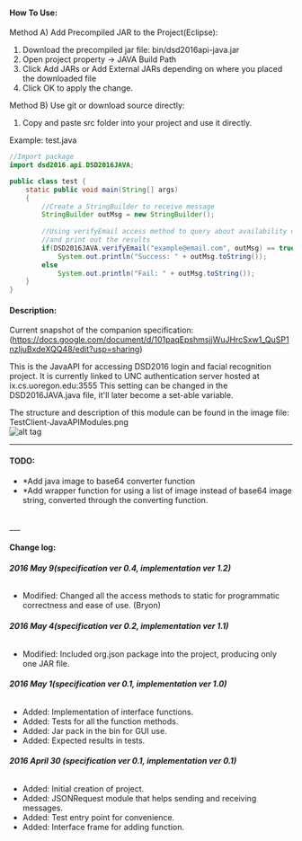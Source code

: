 #### **How To Use**:
Method A) Add Precompiled JAR to the Project(Eclipse): <br/>

1. Download the precompiled jar file: bin/dsd2016api-java.jar <br/>
2. Open project property -> JAVA Build Path <br/>
3. Click Add JARs or Add External JARs depending on where you placed the downloaded file <br/>
4. Click OK to apply the change. <br/>

Method B) Use git or download source directly: <br/>

1. Copy and paste src folder into your project and use it directly.


Example: 
test.java
```Java
//Import package
import dsd2016.api.DSD2016JAVA;

public class test {
	static public void main(String[] args)
	{
		//Create a StringBuilder to receive message
		StringBuilder outMsg = new StringBuilder();
		
		//Using verifyEmail access method to query about availability of the email address
		//and print out the results
		if(DSD2016JAVA.verifyEmail("example@email.com", outMsg) == true)
			System.out.println("Success: " + outMsg.toString());
		else
			System.out.println("Fail: " + outMsg.toString());
	}
}
```

#### **Description**:
Current snapshot of the companion specification:
(https://docs.google.com/document/d/101paqEpshmsjjWuJHrcSxw1_QuSP1nzljuBxdeXQQ48/edit?usp=sharing)

This is the JavaAPI for accessing DSD2016 login and facial recognition project.
It is currently linked to UNC authentication server hosted at ix.cs.uoregon.edu:3555
This setting can be changed in the DSD2016JAVA.java file, it'll later become a set-able variable.

The structure and description of this module can be found in the image file:
TestClient-JavaAPIModules.png
<br/>
![alt tag](TestClient-JavaAPIModules_v2.png)
___
#### **TODO**:
- *Add java image to base64 converter function
- *Add wrapper function for using a list of image instead of base64 image string, converted through the converting function.
<br/>
___

####  **Change log**:

###### **2016 May 9(specification ver 0.4, implementation ver 1.2)**
- Modified: Changed all the access methods to static for programmatic correctness and ease of use. (Bryon)

###### **2016 May 4(specification ver 0.2, implementation ver 1.1)**
- Modified: Included org.json package into the project, producing only one JAR file.

###### **2016 May 1(specification ver 0.1, implementation ver 1.0)**
- Added: Implementation of interface functions.
- Added: Tests for all the function methods.
- Added: Jar pack in the bin for GUI use.
- Added: Expected results in tests.

###### **2016 April 30 (specification ver 0.1, implementation ver 0.1)**
- Added: Initial creation of project.
- Added: JSONRequest module that helps sending and receiving messages.
- Added: Test entry point for convenience.
- Added: Interface frame for adding function.
